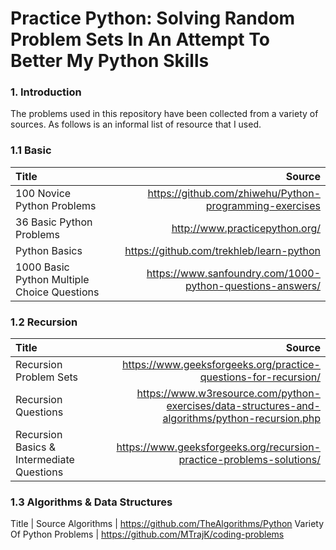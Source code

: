 # Practice Python: Solving Random Problem Sets In An Attempt To Better My Python Skills

### 1. Introduction ###
The problems used in this repository have been collected from a variety of sources. As follows is an informal list of resource that I used.


### 1.1 Basic ###
Title  | Source
| :--- | ---:
100 Novice Python Problems  |  https://github.com/zhiwehu/Python-programming-exercises
36 Basic Python Problems  |  http://www.practicepython.org/
Python Basics  |  https://github.com/trekhleb/learn-python
1000 Basic Python Multiple Choice Questions | https://www.sanfoundry.com/1000-python-questions-answers/


### 1.2 Recursion ###
Title  | Source
| :--- | ---:
Recursion Problem Sets | https://www.geeksforgeeks.org/practice-questions-for-recursion/
Recursion Questions | https://www.w3resource.com/python-exercises/data-structures-and-algorithms/python-recursion.php
Recursion Basics & Intermediate Questions | https://www.geeksforgeeks.org/recursion-practice-problems-solutions/


### 1.3 Algorithms & Data Structures ###
Title  | Source
Algorithms  | https://github.com/TheAlgorithms/Python
Variety Of Python Problems  |  https://github.com/MTrajK/coding-problems

